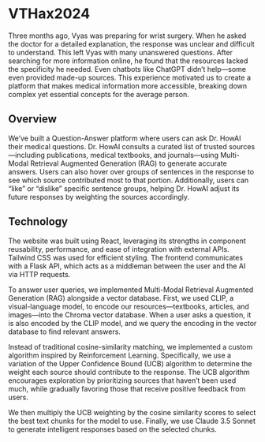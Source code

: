 # VTHax2024

Three months ago, Vyas was preparing for wrist surgery. When he asked the doctor for a detailed explanation, the response was unclear and difficult to understand. This left Vyas with many unanswered questions. After searching for more information online, he found that the resources lacked the specificity he needed. Even chatbots like ChatGPT didn’t help—some even provided made-up sources. This experience motivated us to create a platform that makes medical information more accessible, breaking down complex yet essential concepts for the average person.

## Overview
We’ve built a Question-Answer platform where users can ask Dr. HowAI their medical questions. Dr. HowAI consults a curated list of trusted sources—including publications, medical textbooks, and journals—using Multi-Modal Retrieval Augmented Generation (RAG) to generate accurate answers. Users can also hover over groups of sentences in the response to see which source contributed most to that portion. Additionally, users can “like” or “dislike” specific sentence groups, helping Dr. HowAI adjust its future responses by weighting the sources accordingly.

## Technology
The website was built using React, leveraging its strengths in component reusability, performance, and ease of integration with external APIs. Tailwind CSS was used for efficient styling. The frontend communicates with a Flask API, which acts as a middleman between the user and the AI via HTTP requests.

To answer user queries, we implemented Multi-Modal Retrieval Augmented Generation (RAG) alongside a vector database. First, we used CLIP, a visual-language model, to encode our resources—textbooks, articles, and images—into the Chroma vector database. When a user asks a question, it is also encoded by the CLIP model, and we query the encoding in the vector database to find relevant answers.

Instead of traditional cosine-similarity matching, we implemented a custom algorithm inspired by Reinforcement Learning. Specifically, we use a variation of the Upper Confidence Bound (UCB) algorithm to determine the weight each source should contribute to the response. The UCB algorithm encourages exploration by prioritizing sources that haven’t been used much, while gradually favoring those that receive positive feedback from users.

We then multiply the UCB weighting by the cosine similarity scores to select the best text chunks for the model to use. Finally, we use Claude 3.5 Sonnet to generate intelligent responses based on the selected chunks.
